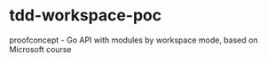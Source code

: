 # tdd-workspace-poc
proofconcept - Go API with modules by workspace mode, based on Microsoft course
